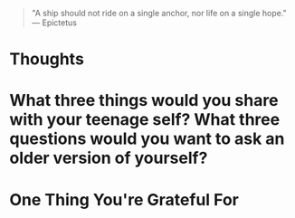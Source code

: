 
> \"A ship should not ride on a single anchor, nor life on a single hope.\" — Epictetus

# Thoughts

# What three things would you share with your teenage self? What three questions would you want to ask an older version of yourself?

# One Thing You're Grateful For

